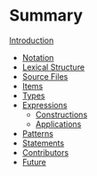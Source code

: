 # Summary

[Introduction](./introduction.md)

- [Notation](./notation.md)
- [Lexical Structure]()
- [Source Files]()
- [Items](./items.md)
- [Types](./types.md)
- [Expressions](./expressions.md)
    - [Constructions](./expressions/construction.md)
    - [Applications](./expressions/application.md)
- [Patterns](./patterns.md)
- [Statements]()
- [Contributors]()
- [Future]()
